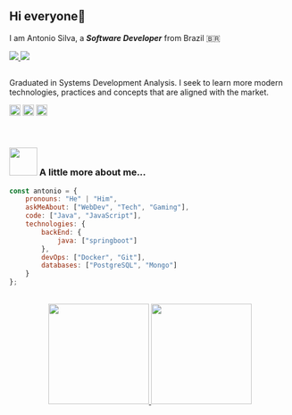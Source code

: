 ## Hi everyone🖖
I am Antonio Silva, a ***Software Developer*** from Brazil 🇧🇷

<p align="left">
  <a href="mailto:antoniopsilva083@gmail.com" alt="Gmail">
  <img src="https://img.shields.io/badge/-Antonio%20Silva-red?style=flat-square&logo=Gmail&logoColor=white&link=mailto:antoniopsilva083@gmail.com" />
 </a>
  
  <a href="https://www.linkedin.com/in/antoniosilva-developer/" alt="Linkedin">
  <img src="https://img.shields.io/badge/-Antonio%20Silva-blue?style=flat-square&logo=Linkedin&logoColor=white&link=https://www.linkedin.com/in/antoniosilva-developer" />
 </a>
  
</p>

##

<p>
Graduated in Systems Development Analysis. I seek to learn more modern technologies, practices and concepts that are aligned with the market.
<p />
  
<p align="left">
  <img src="https://cdn.jsdelivr.net/gh/devicons/devicon/icons/java/java-original.svg" width="20" height="20" />
  <img src="https://cdn.jsdelivr.net/gh/devicons/devicon/icons/spring/spring-original.svg" width="20" height="20" />
  <img src="https://cdn.jsdelivr.net/gh/devicons/devicon/icons/javascript/javascript-original.svg" width="20" height="20" />
<p/>
  
<br>

### <img src="https://media.giphy.com/media/iIqmM5tTjmpOB9mpbn/giphy.gif" width="50"> A little more about me...  

```javascript
const antonio = {
    pronouns: "He" | "Him",
    askMeAbout: ["WebDev", "Tech", "Gaming"],
    code: ["Java", "JavaScript"],
    technologies: {
        backEnd: {
            java: ["springboot"]
        },
        devOps: ["Docker", "Git"],
        databases: ["PostgreSQL", "Mongo"]
    }
};
```
<br>

<div align="center">
  <a href="https://github.com/oantoniosilva">
  <img height="180em" src="https://github-readme-stats.vercel.app/api?username=oantoniosilva&show_icons=true&theme=gruvbox&include_all_commits=true&count_private=true"/>
  <img height="180em" src="https://github-readme-stats.vercel.app/api/top-langs/?username=oantoniosilva&layout=compact&langs_count=7&theme=gruvbox"/>
</div>  
